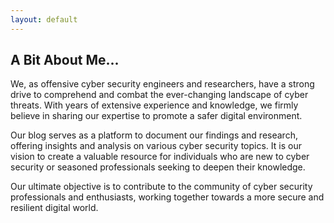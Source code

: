 ```yaml
---
layout: default
---
```


## A Bit About Me...

We, as offensive cyber security engineers and researchers, have a strong drive to comprehend and combat the ever-changing landscape of cyber threats. With years of extensive experience and knowledge, we firmly believe in sharing our expertise to promote a safer digital environment.

Our blog serves as a platform to document our findings and research, offering insights and analysis on various cyber security topics. It is our vision to create a valuable resource for individuals who are new to cyber security or seasoned professionals seeking to deepen their knowledge.

Our ultimate objective is to contribute to the community of cyber security professionals and enthusiasts, working together towards a more secure and resilient digital world.